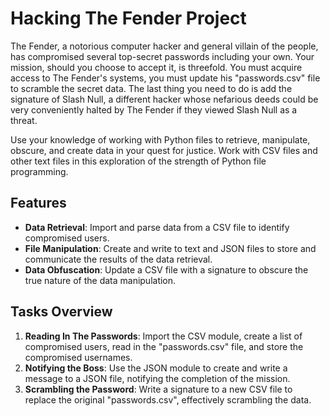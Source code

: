 # Hacking The Fender Project

The Fender, a notorious computer hacker and general villain of the people, has compromised several top-secret passwords including your own. Your mission, should you choose to accept it, is threefold. You must acquire access to The Fender's systems, you must update his "passwords.csv" file to scramble the secret data. The last thing you need to do is add the signature of Slash Null, a different hacker whose nefarious deeds could be very conveniently halted by The Fender if they viewed Slash Null as a threat.

Use your knowledge of working with Python files to retrieve, manipulate, obscure, and create data in your quest for justice. Work with CSV files and other text files in this exploration of the strength of Python file programming.

## Features

- **Data Retrieval**: Import and parse data from a CSV file to identify compromised users.
- **File Manipulation**: Create and write to text and JSON files to store and communicate the results of the data retrieval.
- **Data Obfuscation**: Update a CSV file with a signature to obscure the true nature of the data manipulation.

## Tasks Overview

1. **Reading In The Passwords**: Import the CSV module, create a list of compromised users, read in the "passwords.csv" file, and store the compromised usernames.
2. **Notifying the Boss**: Use the JSON module to create and write a message to a JSON file, notifying the completion of the mission.
3. **Scrambling the Password**: Write a signature to a new CSV file to replace the original "passwords.csv", effectively scrambling the data.
